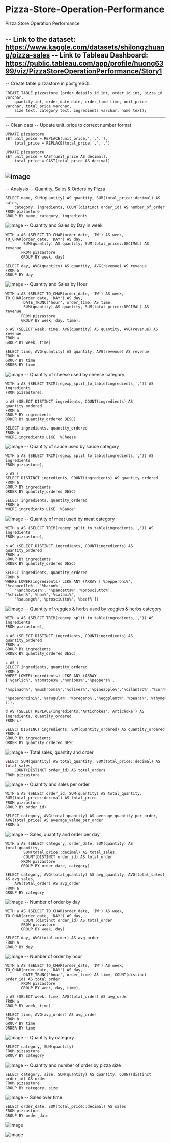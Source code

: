 # Pizza-Store-Operation-Performance
Pizza Store Operation Performance


-- Link to the dataset: https://www.kaggle.com/datasets/shilongzhuang/pizza-sales
-- Link to Tableau Dashboard: https://public.tableau.com/app/profile/huong6399/viz/PizzaStoreOperationPerformance/Story1
------------------------------------------------------
-- Create table pizzastore in postgreSQL

	CREATE TABLE pizzastore (order_details_id int, order_id int, pizza_id varchar, 
		quantity int, order_date date, order_time time, unit_price varchar, total_price varchar,
		size text, category text, ingredients varchar, name text);
------------------------------------------------------
-- Clean data
-- Update unit_price to correct number format

	UPDATE pizzastore
	SET unit_price = REPLACE(unit_price,',','.'), 
		total_price = REPLACE(total_price,',','.')

	UPDATE pizzastore
	SET unit_price = CAST(unit_price AS decimal),
		total_price = CAST(total_price AS decimal)
![image](https://github.com/user-attachments/assets/949ec29e-ea7c-4252-81a6-cd9780a917d0)
-----------------------------------------------------
-- Analysis
-- Quantity, Sales & Orders by Pizza

	SELECT name, SUM(quantity) AS quantity, SUM(total_price::decimal) AS sales,
		category, ingredients, COUNT(distinct order_id) AS number_of_order
	FROM pizzastore
	GROUP BY name, category, ingredients
![image](https://github.com/user-attachments/assets/5139167b-95a8-4131-a27c-e89afa917522)
-- Quantity and Sales by Day in week

	WITH a AS (SELECT TO_CHAR(order_date, 'IW') AS week, TO_CHAR(order_date, 'DAY') AS day, 
			SUM(quantity) AS quantity, SUM(total_price::DECIMAL) AS revenue
		   FROM pizzastore
		   GROUP BY week, day)

	SELECT day, AVG(quantity) AS quantity, AVG(revenue) AS revenue
	FROM a
	GROUP BY day
 ![image](https://github.com/user-attachments/assets/90440f4d-1cbe-4ddc-a08d-73352a1e4ad0)
-- Quantity and Sales by Hour

	WITH a AS (SELECT TO_CHAR(order_date, 'IW') AS week, TO_CHAR(order_date, 'DAY') AS day,
			DATE_TRUNC('hour', order_time) AS time,
			SUM(quantity) AS quantity, SUM(total_price::DECIMAL) AS revenue
		   FROM pizzastore
		   GROUP BY week, day, time),

	b AS (SELECT week, time, AVG(quantity) AS quantity, AVG(revenue) AS revenue
	FROM a
	GROUP BY week, time)

	SELECT time, AVG(quantity) AS quantity, AVG(revenue) AS revenue
	FROM b
	GROUP BY time
	ORDER BY time
 ![image](https://github.com/user-attachments/assets/75c48d2c-cd8d-43a0-8179-db796cab0190)
-- Quantity of cheese used by cheese category 

	WITH a AS (SELECT TRIM(regexp_split_to_table(ingredients,',')) AS ingredients
	FROM pizzastore),

	b AS (SELECT DISTINCT ingredients, COUNT(ingredients) AS quantity_ordered
	FROM a
	GROUP BY ingredients
	ORDER BY quantity_ordered DESC)

	SELECT ingredients, quantity_ordered
	FROM b
	WHERE ingredients LIKE '%Cheese'
![image](https://github.com/user-attachments/assets/64085fb9-42ca-4231-bd1c-4e06b7d5950a)
-- Quantity of sauce used by sauce category

	WITH a AS (SELECT TRIM(regexp_split_to_table(ingredients,',')) AS ingredients
	FROM pizzastore),

	b AS (
	SELECT DISTINCT ingredients, COUNT(ingredients) AS quantity_ordered
	FROM a
	GROUP BY ingredients
	ORDER BY quantity_ordered DESC)

	SELECT ingredients, quantity_ordered
	FROM b
	WHERE ingredients LIKE '%Sauce' 
 ![image](https://github.com/user-attachments/assets/a1df052e-8bb2-4581-9fea-66dab3e77f46)
-- Quantity of meat used by meat category

	WITH a AS (SELECT TRIM(regexp_split_to_table(ingredients,',')) AS ingredients
	FROM pizzastore),

	b AS (SELECT DISTINCT ingredients, COUNT(ingredients) AS quantity_ordered
	FROM a
	GROUP BY ingredients
	ORDER BY quantity_ordered DESC)

	SELECT ingredients, quantity_ordered
	FROM b
	WHERE LOWER(ingredients) LIKE ANY (ARRAY ['%pepperoni%', '%capocollo%', '%bacon%', 
		'%anchovies%', '%pancetta%','%prosciutto%', '%chicken%','%ham%','%salami%', 
		'%sausage%','%prosciutto%','%beef%'])
![image](https://github.com/user-attachments/assets/d9916f8f-7a7a-4445-8c3d-49439ef5ec54)
-- Quantity of veggies & herbs used by veggies & herbs category

	WITH a AS (SELECT TRIM(regexp_split_to_table(ingredients,',')) AS ingredients
	FROM pizzastore),

	b AS (SELECT DISTINCT ingredients, COUNT(ingredients) AS quantity_ordered
	FROM a
	GROUP BY ingredients
	ORDER BY quantity_ordered DESC),

	c AS (
	SELECT ingredients, quantity_ordered
	FROM b
	WHERE LOWER(ingredients) LIKE ANY (ARRAY ['%garlic%','%tomatoes%','%onions%','%peppers%',
		'%spinach%','%mushrooms%','%olives%','%pineapple%','%cilantro%','%corn%','%zucchini%',
		'%peperoncini%','%arugula%','%oregano%','%eggplant%','%pears%','%thyme%','%artichoke%'
	])),

	d AS (SELECT REPLACE(ingredients,'Artichokes','Artichoke') AS ingredients, quantity_ordered
	FROM c)

	SELECT DISTINCT ingredients, SUM(quantity_ordered) AS quantity_ordered
	FROM d
	GROUP BY ingredients
	ORDER BY quantity_ordered DESC
 ![image](https://github.com/user-attachments/assets/a8fdd02e-4fd1-492e-b7d5-8bc590fc17cd)
-- Total sales, quantity and order

	SELECT SUM(quantity) AS total_quantity, SUM(total_price::decimal) AS total_sales, 
		COUNT(DISTINCT order_id) AS total_orders
	FROM pizzastore
![image](https://github.com/user-attachments/assets/3bef222f-30ee-4e2b-82a6-414182af0de7)
-- Quantity and sales per order

	WITH a AS (SELECT order_id, SUM(quantity) AS total_quantity, SUM(total_price::decimal) AS total_price
	FROM pizzastore
	GROUP BY order_id)

	SELECT category, AVG(total_quantity) AS average_quantity_per_order, AVG(total_price) AS average_value_per_order
	FROM a
![image](https://github.com/user-attachments/assets/f330d62b-89c9-4f36-9b04-89111b2d9e02)
-- Sales, quantity and order per day

	WITH a AS (SELECT category, order_date, SUM(quantity) AS total_quantity, 
			SUM(total_price::decimal) AS total_sales, 
			COUNT(DISTINCT order_id) AS total_order
		   FROM pizzastore
		   GROUP BY order_date, category)

	SELECT category, AVG(total_quantity) AS avg_quantity, AVG(total_sales) AS avg_sales, 
		AVG(total_order) AS avg_order
	FROM a
	GROUP BY category
 ![image](https://github.com/user-attachments/assets/8788d697-6296-4947-9c95-63c860416121)
-- Number of order by day

	WITH a AS (SELECT TO_CHAR(order_date, 'IW') AS week, TO_CHAR(order_date, 'DAY') AS day, 
			COUNT(distinct order_id) AS total_order
		   FROM pizzastore
		   GROUP BY week, day)

	SELECT day, AVG(total_order) AS avg_order
	FROM a
	GROUP BY day
![image](https://github.com/user-attachments/assets/743e232e-d995-4ef3-845c-e6cad745b231)
-- Number of order by hour

	WITH a AS (SELECT TO_CHAR(order_date, 'IW') AS week, TO_CHAR(order_date, 'DAY') AS day,
			DATE_TRUNC('hour', order_time) AS time, COUNT(distinct order_id) AS total_order
		   FROM pizzastore
		   GROUP BY week, day, time),

	b AS (SELECT week, time, AVG(total_order) AS avg_order
	FROM a
	GROUP BY week, time)

	SELECT time, AVG(avg_order) AS avg_order
	FROM b
	GROUP BY time
	ORDER BY time
![image](https://github.com/user-attachments/assets/72b4b60c-dfa9-403c-9c1f-4d9389002df1)
-- Quantity by category

	SELECT category, SUM(quantity)
	FROM pizzastore
	GROUP BY category
 ![image](https://github.com/user-attachments/assets/aac7ae8c-207e-4067-8e76-bffa1b11577e)
-- Quantity and number of order by pizza size

	SELECT category, size, SUM(quantity) AS quantity, COUNT(distinct order_id) AS order
	FROM pizzastore
	GROUP BY category, size
![image](https://github.com/user-attachments/assets/0a7d6d48-d916-4202-b040-acf6aa7f06fd)
-- Sales over time

	SELECT order_date, SUM(total_price::decimal) AS sales
	FROM pizzastore
	GROUP BY order_date
![image](https://github.com/user-attachments/assets/97284abf-1e11-4db0-ad89-08c1532cd917)

![image](https://github.com/user-attachments/assets/953b7e0e-fc12-4006-9ef7-d987924a5b82)

